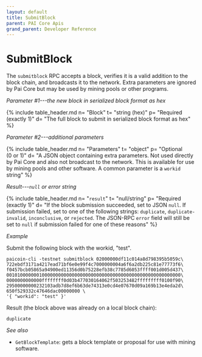 ```yaml
---
layout: default
title: SubmitBlock
parent: PAI Core Apis
grand_parent: Developer Reference
---
```


SubmitBlock
=======================

The `submitblock` RPC accepts a block, verifies it is a valid addition to the block chain, and broadcasts it to the network. Extra parameters are ignored by Pai Core but may be used by mining pools or other programs.

*Parameter #1---the new block in serialized block format as hex*

{% include table_header.md
  n= "Block"
  t= "string (hex)"
  p= "Required<br>(exactly 1)"
  d= "The full block to submit in serialized block format as hex"
%}

*Parameter #2---additional parameters*

{% include table_header.md
  n= "Parameters"
  t= "object"
  p= "Optional<br>(0 or 1)"
  d= "A JSON object containing extra parameters.  Not used directly by Pai Core and also not broadcast to the network.  This is available for use by mining pools and other software.  A common parameter is a `workid` string"
%}

*Result---`null` or error string*

{% include table_header.md
  n= "`result`"
  t= "null/string"
  p= "Required<br>(exactly 1)"
  d= "If the block submission succeeded, set to JSON `null`.  If submission failed, set to one of the following strings: `duplicate`, `duplicate-invalid`, `inconclusive`, or `rejected`.  The JSON-RPC `error` field will still be set to `null` if submission failed for one of these reasons"
%}

*Example*

Submit the following block with the workid, "test".

```
paicoin-cli -testnet submitblock 02000000df11c014a8d798395b5059c\
722ebdf3171a4217ead71bf6e0e99f4c7000000004a6f6a2db225c81e77773f6\
f0457bcb05865a94900ed11356d0b75228efb38c7785d6053ffff001d005d437\
0010100000001000000000000000000000000000000000000000000000000000\
0000000000000ffffffff0d03b477030164062f503253482fffffffff0100f90\
29500000000232103adb7d8ef6b63de74313e0cd4e07670d09a169b13e4eda2d\
650f529332c47646dac00000000 \
'{ "workid": "test" }'
```

Result (the block above was already on a local block chain):

```
duplicate
```

*See also*

* `GetBlockTemplate`: gets a block template or proposal for use with mining software.
